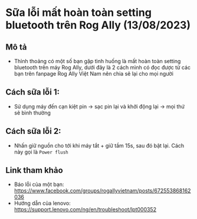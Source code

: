 # Sữa lỗi mất hoàn toàn setting bluetooth trên Rog Ally (13/08/2023)

## Mô tả

- Thỉnh thoảng có một số bạn gặp tình huống là mất hoàn toàn setting bluetooth trên máy Rog Ally, dưới đây là 2 cách mình có đọc được từ các bạn trên fanpage Rog Ally Việt Nam nên chia sẽ lại cho mọi người

## Cách sữa lỗi 1: 

- Sử dụng máy đến cạn kiệt pin -> sạc pin lại và khởi động lại -> mọi thứ sẽ bình thường

## Cách sữa lỗi 2:

- Nhấn giữ nguồn cho tới khi máy tắt + giữ tầm 15s, sau đó bật lại. Cách này gọi là `Power flush`

## Link tham khảo

- Báo lỗi của một bạn: https://www.facebook.com/groups/rogallyvietnam/posts/672553868162036 
- Hướng dẫn của lenovo: https://support.lenovo.com/ng/en/troubleshoot/lpt000352 